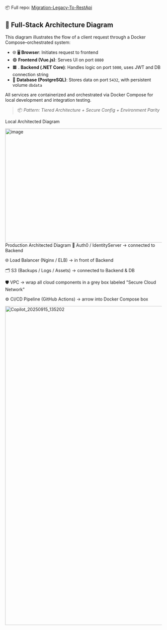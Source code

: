 
📦 Full repo: [Migration-Legacy-To-RestApi](https://github.com/GregHowe/Migration-Legacy-To-RestApi)

## 🐳 Full-Stack Architecture Diagram

This diagram illustrates the flow of a client request through a Docker Compose–orchestrated system:

- 🌐 🖥️ **Browser**: Initiates request to frontend
- 🟢 **Frontend (Vue.js)**: Serves UI on port `8080`
- 🟧 . **Backend (.NET Core)**: Handles logic on port `5000`, uses JWT and DB connection string
- 🐘  **Database (PostgreSQL)**: Stores data on port `5432`, with persistent volume `dbdata`

All services are containerized and orchestrated via Docker Compose for local development and integration testing.

> 📦 *Pattern: Tiered Architecture + Secure Config + Environment Parity*

Local Architected Diagram

<img width="640" height="366" alt="image" src="https://github.com/user-attachments/assets/b309b07f-ea9c-430a-aaa3-58c5ae9a0f27" />

<br>
Production Architected Diagram
🔐 Auth0 / IdentityServer → connected to Backend

🌐 Load Balancer (Nginx / ELB) → in front of Backend

🗂️ S3 (Backups / Logs / Assets) → connected to Backend & DB

🛡️ VPC → wrap all cloud components in a grey box labeled "Secure Cloud Network"

⚙️ CI/CD Pipeline (GitHub Actions) → arrow into Docker Compose box

<img width="1536" height="1024" alt="Copilot_20250915_135202" src="https://github.com/user-attachments/assets/1be9f64b-75ff-42b6-a5df-9f4324bcf0d4" />
